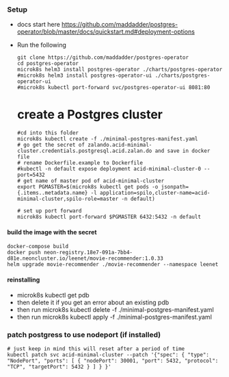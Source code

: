 ### Setup
  - docs start here https://github.com/maddadder/postgres-operator/blob/master/docs/quickstart.md#deployment-options
  - Run the following
    ```
    git clone https://github.com/maddadder/postgres-operator
    cd postgres-operator
    microk8s helm3 install postgres-operator ./charts/postgres-operator
    #microk8s helm3 install postgres-operator-ui ./charts/postgres-operator-ui
    #microk8s kubectl port-forward svc/postgres-operator-ui 8081:80
    ```
    
    # create a Postgres cluster
    ```
    #cd into this folder
    microk8s kubectl create -f ./minimal-postgres-manifest.yaml
    # go get the secret of zalando.acid-minimal-cluster.credentials.postgresql.acid.zalan.do and save in docker file
    # rename Dockerfile.example to Dockerfile
    #kubectl -n default expose deployment acid-minimal-cluster-0 --port=5432
    # get name of master pod of acid-minimal-cluster
    export PGMASTER=$(microk8s kubectl get pods -o jsonpath={.items..metadata.name} -l application=spilo,cluster-name=acid-minimal-cluster,spilo-role=master -n default)

    # set up port forward
    microk8s kubectl port-forward $PGMASTER 6432:5432 -n default
    ```
#### build the image with the secret
```
docker-compose build
docker push neon-registry.18e7-091a-7bb4-d81e.neoncluster.io/leenet/movie-recommender:1.0.33
helm upgrade movie-recommender ./movie-recommender --namespace leenet
```
#### reinstalling
- microk8s kubectl get pdb
- then delete it if you get an error about an existing pdb
- then run microk8s kubectl delete -f ./minimal-postgres-manifest.yaml
- then run microk8s kubectl apply -f ./minimal-postgres-manifest.yaml


### patch postgress to use nodeport (if installed)
```
# just keep in mind this will reset after a period of time
kubectl patch svc acid-minimal-cluster --patch '{"spec": { "type": "NodePort", "ports": [ { "nodePort": 30001, "port": 5432, "protocol": "TCP", "targetPort": 5432 } ] } }'
```